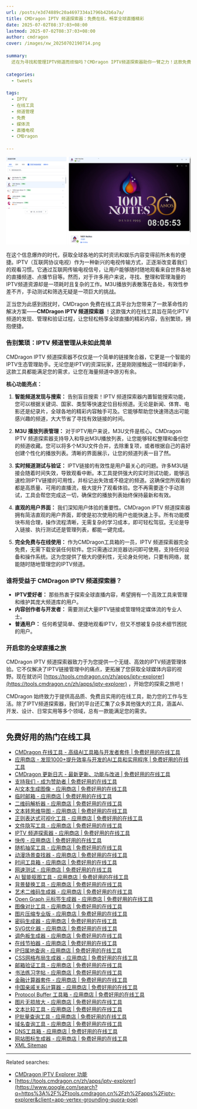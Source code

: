 ```yaml
---
url: /posts/e3d74889c20a4697334a1796b42b6a7a/
title: CMDragon IPTV 频道探索器：免费在线，畅享全球直播精彩
date: 2025-07-02T08:37:03+08:00
lastmod: 2025-07-02T08:37:03+08:00
author: cmdragon
cover: /images/xw_20250702190714.png

summary:
  还在为寻找和管理IPTV频道而烦恼吗？CMDragon IPTV频道探索器助你一臂之力！这款免费在线工具，让你轻松发现、测试和管理全球IPTV直播资源，告别繁琐，畅享精彩。

categories:
  - tweets

tags:
  - IPTV
  - 在线工具
  - 频道管理
  - 免费
  - 媒体流
  - 直播电视
  - CMDragon

---
```


![xw_20250702190714.png](/images/xw_20250702190714.png)

在这个信息爆炸的时代，获取全球各地的实时资讯和娱乐内容变得前所未有的便捷。IPTV（互联网协议电视）作为一种新兴的电视传输方式，正逐渐改变着我们的观看习惯。它通过互联网传输电视信号，让用户能够随时随地观看来自世界各地的直播频道、点播节目等。然而，对于许多用户来说，寻找、整理和管理海量的IPTV频道资源却是一项耗时且复杂的工作。M3U播放列表散落在各处，有效性参差不齐，手动测试和筛选无疑是一项巨大的挑战。

正当您为此感到困扰时，CMDragon 免费在线工具平台为您带来了一款革命性的解决方案——**CMDragon IPTV 频道探索器**
！这款强大的在线工具旨在简化IPTV频道的发现、管理和验证过程，让您轻松畅享全球直播的精彩内容，告别繁琐，拥抱便捷。

### 告别繁琐：IPTV 频道管理从未如此简单

CMDragon IPTV 频道探索器不仅仅是一个简单的链接聚合器，它更是一个智能的IPTV生态管理助手。无论您是IPTV的资深玩家，还是刚刚接触这一领域的新手，这款工具都能满足您的需求，让您在海量频道中游刃有余。

**核心功能亮点：**

1. **智能频道发现与搜索：** 告别盲目搜索！IPTV
   频道探索器内置智能搜索功能，您可以根据关键词、国家、类型等快速定位目标频道。无论是新闻、体育、电影还是纪录片，全球各地的精彩内容触手可及。它能够帮助您快速筛选出可能感兴趣的频道，大大节省了寻找有效链接的时间。

2. **M3U 播放列表管理：** 对于IPTV用户来说，M3U文件是核心。CMDragon IPTV
   频道探索器支持导入和导出M3U播放列表，让您能够轻松整理和备份您的频道收藏。您可以将多个M3U文件合并，去除重复项，或者根据自己的喜好创建个性化的播放列表。清晰的界面展示，让您的频道列表一目了然。

3. **实时频道测试与验证：**
   IPTV链接的有效性是用户最关心的问题。许多M3U链接会随着时间失效，导致观看中断。本工具提供强大的实时测试功能，能够迅速检测IPTV链接的可用性，并标记出失效或不稳定的频道。这确保您所观看的都是高质量、可用的直播流，极大提升了观看体验。您不再需要逐个手动测试，工具会帮您完成这一切，确保您的播放列表始终保持最新和有效。

4. **直观的用户界面：** 我们深知用户体验的重要性。CMDragon IPTV
   频道探索器拥有简洁直观的用户界面，即使是初次使用的用户也能快速上手。所有功能模块布局合理，操作流程清晰，无需复杂的学习成本，即可轻松驾驭。无论是导入链接、执行测试还是管理列表，都能一键完成。

5. **完全免费与在线使用：** 作为CMDragon工具箱的一员，IPTV
   频道探索器完全免费，无需下载安装任何软件。您只需通过浏览器访问即可使用，支持任何设备和操作系统。这为您提供了极大的便利性，无论身处何地，只要有网络，就能随时随地管理您的IPTV频道。

### 谁将受益于 CMDragon IPTV 频道探索器？

* **IPTV爱好者：** 那些热衷于探索全球直播内容，希望拥有一个高效工具来管理和维护其庞大频道库的用户。
* **内容创作者与开发者：** 需要测试大量IPTV链接或管理特定媒体流的专业人士。
* **普通用户：** 任何希望简单、便捷地观看IPTV，但又不想被复杂技术细节困扰的用户。

### 开启您的全球直播之旅

CMDragon IPTV
频道探索器致力于为您提供一个无缝、高效的IPTV频道管理体验。它不仅解决了IPTV链接管理中的痛点，更拓展了您获取全球媒体内容的视野。现在就访问 [https://tools.cmdragon.cn/zh/apps/iptv-explorer](https://tools.cmdragon.cn/zh/apps/iptv-explorer)
，开始您的探索之旅吧！

CMDragon 始终致力于提供高品质、免费且实用的在线工具，助力您的工作与生活。除了IPTV频道探索器，我们的平台还汇集了众多其他强大的工具，涵盖AI、开发、设计、日常实用等多个领域，总有一款能满足您的需求。

---

## 免费好用的热门在线工具

- [CMDragon 在线工具 - 高级AI工具箱与开发者套件 | 免费好用的在线工具](https://tools.cmdragon.cn/zh)
- [应用商店 - 发现1000+提升效率与开发的AI工具和实用程序 | 免费好用的在线工具](https://tools.cmdragon.cn/zh/apps?category=trending)
- [CMDragon 更新日志 - 最新更新、功能与改进 | 免费好用的在线工具](https://tools.cmdragon.cn/zh/changelog)
- [支持我们 - 成为赞助者 | 免费好用的在线工具](https://tools.cmdragon.cn/zh/sponsor)
- [AI文本生成图像 - 应用商店 | 免费好用的在线工具](https://tools.cmdragon.cn/zh/apps/text-to-image-ai)
- [临时邮箱 - 应用商店 | 免费好用的在线工具](https://tools.cmdragon.cn/zh/apps/temp-email)
- [二维码解析器 - 应用商店 | 免费好用的在线工具](https://tools.cmdragon.cn/zh/apps/qrcode-parser)
- [文本转思维导图 - 应用商店 | 免费好用的在线工具](https://tools.cmdragon.cn/zh/apps/text-to-mindmap)
- [正则表达式可视化工具 - 应用商店 | 免费好用的在线工具](https://tools.cmdragon.cn/zh/apps/regex-visualizer)
- [文件隐写工具 - 应用商店 | 免费好用的在线工具](https://tools.cmdragon.cn/zh/apps/steganography-tool)
- [IPTV 频道探索器 - 应用商店 | 免费好用的在线工具](https://tools.cmdragon.cn/zh/apps/iptv-explorer)
- [快传 - 应用商店 | 免费好用的在线工具](https://tools.cmdragon.cn/zh/apps/snapdrop)
- [随机抽奖工具 - 应用商店 | 免费好用的在线工具](https://tools.cmdragon.cn/zh/apps/lucky-draw)
- [动漫场景查找器 - 应用商店 | 免费好用的在线工具](https://tools.cmdragon.cn/zh/apps/anime-scene-finder)
- [时间工具箱 - 应用商店 | 免费好用的在线工具](https://tools.cmdragon.cn/zh/apps/time-toolkit)
- [网速测试 - 应用商店 | 免费好用的在线工具](https://tools.cmdragon.cn/zh/apps/speed-test)
- [AI 智能抠图工具 - 应用商店 | 免费好用的在线工具](https://tools.cmdragon.cn/zh/apps/background-remover)
- [背景替换工具 - 应用商店 | 免费好用的在线工具](https://tools.cmdragon.cn/zh/apps/background-replacer)
- [艺术二维码生成器 - 应用商店 | 免费好用的在线工具](https://tools.cmdragon.cn/zh/apps/artistic-qrcode)
- [Open Graph 元标签生成器 - 应用商店 | 免费好用的在线工具](https://tools.cmdragon.cn/zh/apps/open-graph-generator)
- [图像对比工具 - 应用商店 | 免费好用的在线工具](https://tools.cmdragon.cn/zh/apps/image-comparison)
- [图片压缩专业版 - 应用商店 | 免费好用的在线工具](https://tools.cmdragon.cn/zh/apps/image-compressor)
- [密码生成器 - 应用商店 | 免费好用的在线工具](https://tools.cmdragon.cn/zh/apps/password-generator)
- [SVG优化器 - 应用商店 | 免费好用的在线工具](https://tools.cmdragon.cn/zh/apps/svg-optimizer)
- [调色板生成器 - 应用商店 | 免费好用的在线工具](https://tools.cmdragon.cn/zh/apps/color-palette)
- [在线节拍器 - 应用商店 | 免费好用的在线工具](https://tools.cmdragon.cn/zh/apps/online-metronome)
- [IP归属地查询 - 应用商店 | 免费好用的在线工具](https://tools.cmdragon.cn/zh/apps/ip-geolocation)
- [CSS网格布局生成器 - 应用商店 | 免费好用的在线工具](https://tools.cmdragon.cn/zh/apps/css-grid-layout)
- [邮箱验证工具 - 应用商店 | 免费好用的在线工具](https://tools.cmdragon.cn/zh/apps/email-validator)
- [书法练习字帖 - 应用商店 | 免费好用的在线工具](https://tools.cmdragon.cn/zh/apps/calligraphy-practice)
- [金融计算器套件 - 应用商店 | 免费好用的在线工具](https://tools.cmdragon.cn/zh/apps/finance-calculator-suite)
- [中国亲戚关系计算器 - 应用商店 | 免费好用的在线工具](https://tools.cmdragon.cn/zh/apps/chinese-kinship-calculator)
- [Protocol Buffer 工具箱 - 应用商店 | 免费好用的在线工具](https://tools.cmdragon.cn/zh/apps/protobuf-toolkit)
- [图片无损放大 - 应用商店 | 免费好用的在线工具](https://tools.cmdragon.cn/zh/apps/image-upscaler)
- [文本比较工具 - 应用商店 | 免费好用的在线工具](https://tools.cmdragon.cn/zh/apps/text-compare)
- [IP批量查询工具 - 应用商店 | 免费好用的在线工具](https://tools.cmdragon.cn/zh/apps/ip-batch-lookup)
- [域名查询工具 - 应用商店 | 免费好用的在线工具](https://tools.cmdragon.cn/zh/apps/domain-finder)
- [DNS工具箱 - 应用商店 | 免费好用的在线工具](https://tools.cmdragon.cn/zh/apps/dns-toolkit)
- [网站图标生成器 - 应用商店 | 免费好用的在线工具](https://tools.cmdragon.cn/zh/apps/favicon-generator)
- [XML Sitemap](https://tools.cmdragon.cn/sitemap_index.xml)

---

Related searches:

+ [CMDragon IPTV Explorer 功能](https://www.google.com/search?q=CMDragon+IPTV+Explorer+%E5%8A%9F%E8%83%BD&client=app-vertex-grounding-quora-poe)
+ [https://tools.cmdragon.cn/zh/apps/iptv-explorer](https://www.google.com/search?q=https%3A%2F%2Ftools.cmdragon.cn%2Fzh%2Fapps%2Fiptv-explorer&client=app-vertex-grounding-quora-poe)

